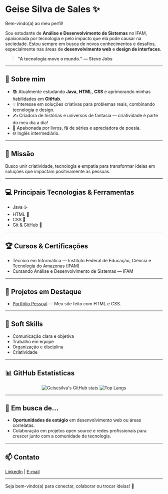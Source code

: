 # Geise Silva de Sales ✨

Bem-vindo(a) ao meu perfil!

Sou estudante de **Análise e Desenvolvimento de Sistemas** no IFAM, apaixonada por tecnologia e pelo impacto que ela pode causar na sociedade. Estou sempre em busca de novos conhecimentos e desafios, especialmente nas áreas de **desenvolvimento web** e **design de interfaces**.

> **"A tecnologia move o mundo." — Steve Jobs**

---

## 🎯 Sobre mim

- 📚 Atualmente estudando **Java**, **HTML**, **CSS** e aprimorando minhas habilidades em **GitHub**.
- 💡 Interesse em soluções criativas para problemas reais, combinando tecnologia e design.
- ✍️ Criadora de histórias e universos de fantasia — criatividade é parte do meu dia a dia!
- 📖 Apaixonada por livros, fã de séries e apreciadora de poesia.
- 🌐 Inglês intermediário.

---

## 🚀 Missão

Busco unir criatividade, tecnologia e empatia para transformar ideias em soluções que impactam positivamente as pessoas.

---

## 💻 Principais Tecnologias & Ferramentas

- Java ☕
- HTML 📄
- CSS 🎨
- Git & GitHub 🐙

---

## 🏆 Cursos & Certificações

- Técnico em Informática — Instituto Federal de Educação, Ciência e Tecnologia do Amazonas (IFAM)
- Cursando Análise e Desenvolvimento de Sistemas — IFAM

---

## 📁 Projetos em Destaque

- [Portfólio Pessoal](https://github.com/Geisesilva/elas-site.git) — Meu site feito com HTML e CSS.

---

## 🤝 Soft Skills

- Comunicação clara e objetiva
- Trabalho em equipe
- Organização e disciplina
- Criatividade

---

## 📊 GitHub Estatísticas

<div align="center">

![Geisesilva's GitHub stats](https://github-readme-stats.vercel.app/api?username=Geisesilva&show_icons=true&theme=tokyonight&locale=pt-br)
![Top Langs](https://github-readme-stats.vercel.app/api/top-langs/?username=Geisesilva&layout=compact&theme=tokyonight&locale=pt-br)

</div>

---

## 🌱 Em busca de...

- **Oportunidades de estágio** em desenvolvimento web ou áreas correlatas.
- Colaboração em projetos open source e redes profissionais para crescer junto com a comunidade de tecnologia.

---

## 📫 Contato

[LinkedIn](https://www.linkedin.com/in/geise-silva-4b719937a) | [E-mail](mailto:geisesilva4013@gmail.com)

---

Seja bem-vindo(a) para conectar, colaborar ou trocar ideias! 🚀
